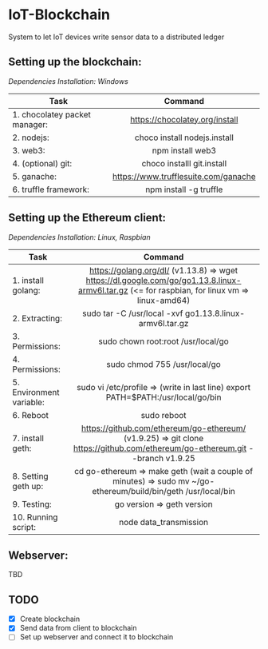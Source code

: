 # IoT-Blockchain
System to let IoT devices write sensor data to a distributed ledger

## Setting up the blockchain:
_Dependencies Installation: Windows_

| Task                           | Command                                |
|--------------------------------|:--------------------------------------:|
| 1. chocolatey packet manager:  | https://chocolatey.org/install         |
| 2. nodejs:                     | choco install nodejs.install           |
| 3. web3:                       | npm install web3                       |
| 4. (optional) git:             | choco installl git.install             |
| 5. ganache:                    | https://www.trufflesuite.com/ganache   |
| 6. truffle framework:          | npm install -g truffle                 |


## Setting up the Ethereum client:
_Dependencies Installation: Linux, Raspbian_

| Task                     | Command                                                         |
|--------------------------|:---------------------------------------------------------------:|
|1. install golang:        |      https://golang.org/dl/ (v1.13.8) => wget https://dl.google.com/go/go1.13.8.linux-armv6l.tar.gz  (<= for raspbian, for linux vm => linux-amd64) |
| 2. Extracting:           |       sudo tar -C /usr/local -xvf go1.13.8.linux-armv6l.tar.gz |
| 3. Permissions:          |       sudo chown root:root /usr/local/go |
| 4. Permissions:          |       sudo chmod 755 /usr/local/go |
| 5. Environment variable: |       sudo vi /etc/profile    =>  (write in last line)    export PATH=$PATH:/usr/local/go/bin |
| 6. Reboot                |       sudo reboot |
| 7. install geth:         |       https://github.com/ethereum/go-ethereum/ (v1.9.25) => git clone https://github.com/ethereum/go-ethereum.git --branch v1.9.25 |
| 8. Setting geth up:      |       cd go-ethereum      =>    make geth (wait a couple of minutes)    => sudo mv ~/go-ethereum/build/bin/geth /usr/local/bin |
| 9. Testing:              |       go version          => geth version |
| 10. Running script:      |       node data_transmission |


## Webserver:

TBD



## TODO
- [x] Create blockchain 
- [x] Send data from client to blockchain 
- [ ] Set up webserver and connect it to blockchain
